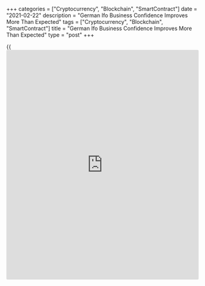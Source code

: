 +++
categories = ["Cryptocurrency", "Blockchain", "SmartContract"]
date = "2021-02-22"
description = "German Ifo Business Confidence Improves More Than Expected"
tags = ["Cryptocurrency", "Blockchain", "SmartContract"]
title = "German Ifo Business Confidence Improves More Than Expected"
type = "post"
+++

{{<iframe id="large-banner" src="https://www.bounty.group/#slide=17.0" width="100%" height="600" scrolling="no" style="border: 0px solid rgb(216, 221, 230); border-radius: 3px;">}}

Germany's [business][1] confidence strengthened more-than-expected in
February as the manufacturing activity remained robust despite the
lockdown, survey results from ifo Institute revealed on Monday.

The business confidence index rose to 92.4 from revised 90.3 in the
previous month. This was better than the economists' forecast of 90.5.

The increase in the Ifo Business Climate Index in February suggests that
the German [economy][2] is weathering the lockdown better than
anticipated, Andrew Kenningham, an economist at Capital Economics, said.

The largest euro area economy is likely to regain its pre-pandemic level
in early 2022, well ahead of the other major euro-zone economies, the
economist added.

Assessments of the current business situation were more positive.
Moreover, pessimism regarding the coming months was markedly reduced in
February.

The current conditions indicator came in at 90.6 in February, up from
89.2 the previous month and above economists' forecast of 89.0.

The business expectations indicator improved to 94.2 from 91.5 a month
ago. Economists had forecast the score to rise moderately to 91.8.

In manufacturing, the business climate index jumped to its highest value
since November 2018. Assessments of the current situation improved and
companies were notably more optimistic about the coming months.

Business confidence in the service sector also improved in February.
Service providers were more satisfied with their current situation and
their business expectations were less pessimistic.

In trade, the business climate index rose a little following last
month's slump. Expectations were still pessimistic, but not to the same
degree as last month. On the other hand, companies' assessments of their
current situation were worse.

The business climate improved in construction due to less pessimistic
expectations in February.

For comments and feedback [contact](https://www.playgroundfx.com/contact/): editorial@rtt[news](https://www.letsplayfx.com/blog/forex-news-website/).com

[Economic News][2]

 **What parts of the world are seeing the best (and worst) economic
performances lately? Click[here][3] to check out our [Econ Scorecard][3]
and find out! See up-to-the-moment [ranking](https://www.playgroundfx.com/blog/crypto-exchange-ranking/)s for the best and worst
performers in [GDP][4], [unemployment rate][5], [inflation][6] and much
more.**

   1. www.rtt[news](https://www.letsplayfx.com/blog/forex-news-website/).com/Content/Business.aspx
   2. www.rtt[news](https://www.letsplayfx.com/blog/forex-news-website/).com/Content/EconomicNews.aspx
   3. www.rtt[news](https://www.letsplayfx.com/blog/forex-news-website/).com/economic-scorecard/world-rank/PPI/highest-performance.aspx
   4. www.rtt[news](https://www.letsplayfx.com/blog/forex-news-website/).com/economic-scorecard/world-rank/GDP/highest-performance.aspx
   5. www.rtt[news](https://www.letsplayfx.com/blog/forex-news-website/).com/economic-scorecard/world-rank/unemployment-rate/lowest-performance.aspx
   6. www.rtt[news](https://www.letsplayfx.com/blog/forex-news-website/).com/economic-scorecard/world-rank/CPI/highest-performance.aspx